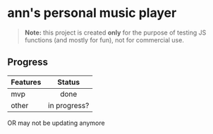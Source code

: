 # ann's personal music player

> **Note:** this project is created **only** for the purpose of testing JS functions (and mostly for fun), not for commercial use.

## Progress

| Features | Status          |
| -------- |:---------------:|
| mvp      | done            |
| other    | in progress?    |

OR may not be updating anymore


